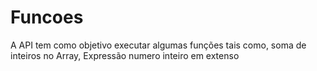 # Funcoes
A API tem como objetivo executar algumas funções tais como, soma de inteiros no Array, Expressão numero inteiro em extenso 
